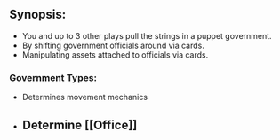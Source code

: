 
## Synopsis:
- You and up to 3 other plays pull the strings in a puppet government.
- By shifting government officials around via cards.
- Manipulating assets attached to officials via cards.


### Government Types:

- Determines movement mechanics
- Determine [[Office]]
	- 
